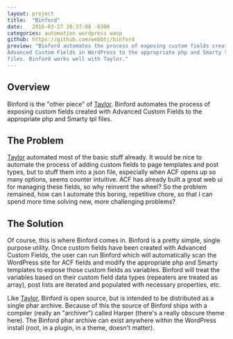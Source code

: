 ```yaml
---
layout: project
title:  "Binford"
date:   2016-03-27 20:37:08 -0300
categories: automation wordpress wasp
github: https://github.com/webbtj/binford
preview: "Binford automates the process of exposing custom fields created with
Advanced Custom Fields in WordPress to the appropriate php and Smarty tpl
files. Binford works well with Taylor."
---
```

## Overview

Binford is the "other piece" of [Taylor](/projects/taylor). Binford automates the process of
exposing custom fields created with Advanced Custom Fields to the appropriate php and Smarty tpl
files.

## The Problem

[Taylor](/projecrs/taylor) automated most of the basic stuff already. It would be nice to automate
the process of adding custom fields to page templates and post types, but to stuff them into a json
file, especially when ACF opens up so many options, seems counter intuitive. ACF has already built
a great web ui for managing these fields, so why reinvent the wheel? So the problem remained,
how can I automate this boring, repetitive chore, so that I can spend more time solving new, more
challenging problems?

## The Solution

Of course, this is where Binford comes in. Binford is a pretty simple, single purpose utility.
Once custom fields have been created with Advanced Custom Fields, the user can run Binford which
will automatically scan the WordPress site for ACF fields and modify the appropriate php and Smarty
templates to expose those custom fields as variables. Binford will treat the variables based on their
custom field data types (repeaters are treated as array), post lists are iterated and populated with
necessary properties, etc.

Like [Taylor](/projects/taylor), Binford is open source, but is intended to be distributed as a single
phar archive. Because of this the source of Binford ships with a compiler (really an "archiver")
called Harper (there's a really obscure theme here). The Binford phar archive can exist anywhere
within the WordPress install (root, in a plugin, in a theme, doesn't matter).
